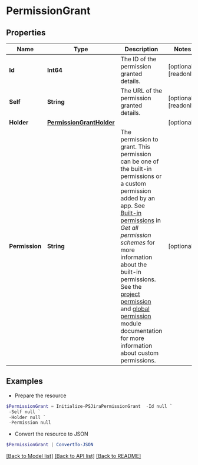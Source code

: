 # PermissionGrant
## Properties

Name | Type | Description | Notes
------------ | ------------- | ------------- | -------------
**Id** | **Int64** | The ID of the permission granted details. | [optional] [readonly] 
**Self** | **String** | The URL of the permission granted details. | [optional] [readonly] 
**Holder** | [**PermissionGrantHolder**](PermissionGrantHolder.md) |  | [optional] 
**Permission** | **String** | The permission to grant. This permission can be one of the built-in permissions or a custom permission added by an app. See [Built-in permissions](../api-group-permission-schemes/#built-in-permissions) in *Get all permission schemes* for more information about the built-in permissions. See the [project permission](https://developer.atlassian.com/cloud/jira/platform/modules/project-permission/) and [global permission](https://developer.atlassian.com/cloud/jira/platform/modules/global-permission/) module documentation for more information about custom permissions. | [optional] 

## Examples

- Prepare the resource
```powershell
$PermissionGrant = Initialize-PSJiraPermissionGrant  -Id null `
 -Self null `
 -Holder null `
 -Permission null
```

- Convert the resource to JSON
```powershell
$PermissionGrant | ConvertTo-JSON
```

[[Back to Model list]](../README.md#documentation-for-models) [[Back to API list]](../README.md#documentation-for-api-endpoints) [[Back to README]](../README.md)

